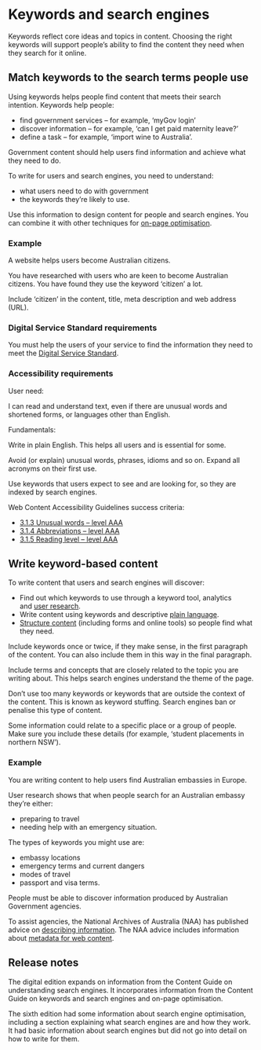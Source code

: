 Keywords and search engines
===========================

Keywords reflect core ideas and topics in content. Choosing the right keywords will support people’s ability to find the content they need when they search for it online.

Match keywords to the search terms people use
---------------------------------------------

Using keywords helps people find content that meets their search intention. Keywords help people:

*   find government services – for example, ‘myGov login’
*   discover information – for example, ‘can I get paid maternity leave?’
*   define a task – for example, ‘import wine to Australia’.

Government content should help users find information and achieve what they need to do.

To write for users and search engines, you need to understand:

*   what users need to do with government
*   the keywords they’re likely to use.

Use this information to design content for people and search engines. You can combine it with other techniques for [on-page optimisation](/node/71).

### Example

A website helps users become Australian citizens.

You have researched with users who are keen to become Australian citizens. You have found they use the keyword ‘citizen’ a lot.

Include ‘citizen’ in the content, title, meta description and web address (URL).

### Digital Service Standard requirements

You must help the users of your service to find the information they need to meet the [Digital Service Standard](https://www.dta.gov.au/help-and-advice/digital-service-standard/digital-service-standard-criteria).

### Accessibility requirements

User need:

I can read and understand text, even if there are unusual words and shortened forms, or languages other than English.

Fundamentals:

Write in plain English. This helps all users and is essential for some.

Avoid (or explain) unusual words, phrases, idioms and so on. Expand all acronyms on their first use.

Use keywords that users expect to see and are looking for, so they are indexed by search engines.

Web Content Accessibility Guidelines success criteria:

*   [3.1.3 Unusual words – level AAA](https://www.w3.org/WAI/WCAG21/quickref/#unusual-words)
*   [3.1.4 Abbreviations – level AAA](https://www.w3.org/WAI/WCAG21/quickref/#abbreviations)
*   [3.1.5 Reading level – level AAA](https://www.w3.org/WAI/WCAG21/quickref/#reading-level)

Write keyword-based content
---------------------------

To write content that users and search engines will discover:

*   Find out which keywords to use through a keyword tool, analytics and [user research](https://www.dta.gov.au/help-and-advice/build-and-improve-services/user-research). 
*   Write content using keywords and descriptive [plain language](/node/55).
*   [Structure content](/node/192) (including forms and online tools) so people find what they need.

Include keywords once or twice, if they make sense, in the first paragraph of the content. You can also include them in this way in the final paragraph.

Include terms and concepts that are closely related to the topic you are writing about. This helps search engines understand the theme of the page.

Don’t use too many keywords or keywords that are outside the context of the content. This is known as keyword stuffing. Search engines ban or penalise this type of content.

Some information could relate to a specific place or a group of people. Make sure you include these details (for example, ‘student placements in northern NSW’).

### Example

You are writing content to help users find Australian embassies in Europe.

User research shows that when people search for an Australian embassy they’re either:

*   preparing to travel
*   needing help with an emergency situation.

The types of keywords you might use are:

*   embassy locations
*   emergency terms and current dangers
*   modes of travel
*   passport and visa terms.

People must be able to discover information produced by Australian Government agencies.

To assist agencies, the National Archives of Australia (NAA) has published advice on [describing information](https://www.naa.gov.au/information-management/describing-information). The NAA advice includes information about [metadata for web content](https://www.naa.gov.au/information-management/describing-information/metadata/metadata-web#standards).

Release notes
-------------

The digital edition expands on information from the Content Guide on understanding search engines. It incorporates information from the Content Guide on keywords and search engines and on-page optimisation.

The sixth edition had some information about search engine optimisation, including a section explaining what search engines are and how they work. It had basic information about search engines but did not go into detail on how to write for them.